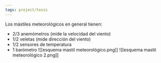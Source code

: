 ```yaml
---
tags: project/tesis
---
```

Los mástiles meteorológicos en general tienen:
* 2/3 anemómetros (mide la velocidad del viento)
* 1/2 veletas (mide dirección del viento)
* 1/2 sensores de temperatura
* 1 barómetro
![[esquema mastil meteorológico.png]]
![[esquema mastil meteorológico 2.png]]